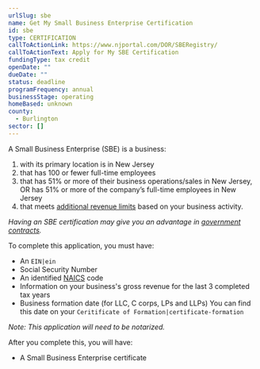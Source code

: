 ```yaml
---
urlSlug: sbe
name: Get My Small Business Enterprise Certification
id: sbe
type: CERTIFICATION
callToActionLink: https://www.njportal.com/DOR/SBERegistry/
callToActionText: Apply for My SBE Certification
fundingType: tax credit
openDate: ""
dueDate: ""
status: deadline
programFrequency: annual
businessStage: operating
homeBased: unknown
county:
  - Burlington
sector: []
---
```

A Small Business Enterprise (SBE) is a business:

1. with its primary location is in New Jersey
2. that has 100 or fewer full-time employees
3. that has 51% or more of their business operations/sales in New Jersey, OR has 51% or more of the company’s full-time employees in New Jersey
4. that meets [additional revenue limits](https://business.nj.gov/pages/sbe) based on your business activity.

*Having an SBE certification may give you an advantage in [government contracts](https://business.nj.gov/pages/sbe).*

To complete this application, you must have:

* An `EIN|ein` 
* Social Security Number
* An identified [NAICS](www.census.gov/epcd/www/naics.html) code
* Information on your business's gross revenue for the last 3 completed tax years
* Business formation date (for LLC, C corps, LPs and LLPs) You can find this date on your  `Ceritificate of Formation|certificate-formation` 

*Note: This application will need to be notarized.*

After you complete this, you will have:

* A Small Business Enterprise certificate